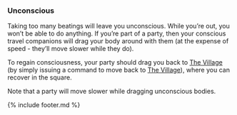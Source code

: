 ### Unconscious
Taking too many beatings will leave you unconscious. While you’re out, you won’t be able to do anything. If you’re
  part of a party, then your conscious travel companions will drag your body around with them (at the expense of speed - they’ll move slower while they do).

To regain consciousness, your party should drag you back to [The Village](locations/village_square/index.md) (by simply issuing a command to move back
  to [The Village](locations/village_square/index.md)), where you can recover in the square.

Note that a party will move slower while dragging unconscious bodies.

{% include footer.md %}